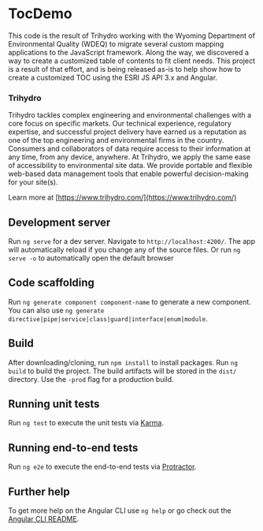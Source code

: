 # TocDemo

This code is the result of Trihydro working with the Wyoming Department of Environmental Quality (WDEQ) to migrate several custom mapping applications to the JavaScript framework. Along the way, we discovered a way to create a customized table of contents to fit client needs. This project is a result of that effort, and is being released as-is to help show how to create a customized TOC using the ESRI JS API 3.x and Angular.

### Trihydro
Trihydro tackles complex engineering and environmental challenges with a core focus on specific markets. Our technical experience, regulatory expertise, and successful project delivery have earned us a reputation as one of the top engineering and environmental firms in the country.  Consumers and collaborators of data require access to their information at any time, from any device, anywhere. At Trihydro, we apply the same ease of accessibility to environmental site data. We provide portable and flexible web-based data management tools that enable powerful decision-making for your site(s).

Learn more at [https://www.trihydro.com/](https://www.trihydro.com/)

## Development server

Run `ng serve` for a dev server. Navigate to `http://localhost:4200/`. The app will automatically reload if you change any of the source files. Or run `ng serve -o` to automatically open the default browser

## Code scaffolding

Run `ng generate component component-name` to generate a new component. You can also use `ng generate directive|pipe|service|class|guard|interface|enum|module`.

## Build

After downloading/cloning, run `npm install` to install packages. Run `ng build` to build the project. The build artifacts will be stored in the `dist/` directory. Use the `-prod` flag for a production build.

## Running unit tests

Run `ng test` to execute the unit tests via [Karma](https://karma-runner.github.io).

## Running end-to-end tests

Run `ng e2e` to execute the end-to-end tests via [Protractor](http://www.protractortest.org/).

## Further help

To get more help on the Angular CLI use `ng help` or go check out the [Angular CLI README](https://github.com/angular/angular-cli/blob/master/README.md).
